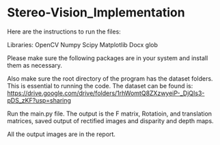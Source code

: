 # Stereo-Vision_Implementation

Here are the instructions to run the files:

Libraries:
OpenCV
Numpy
Scipy
Matplotlib
Docx
glob

Please make sure the following packages are in your system and install them as necessary.

Also make sure the root directory of the program has the dataset folders. This is essential to running the code. The dataset can be found is:
https://drive.google.com/drive/folders/1rhWomtQ8ZXzwyeiP-_DjQIs3-pDS_zKF?usp=sharing

Run the main.py file. The output is the F matrix, Rotatioin, and translation matrices, saved output of rectified images and disparity and depth maps.

All the output images are in the report.
